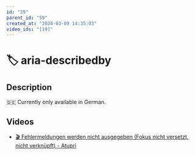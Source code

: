 ```yaml
---
id: "29"
parent_id: "59"
created_at: "2024-03-09 14:35:03"
video_ids: "[19]"
---
```


# 🏷️ aria-describedby

## Description

🇩🇪 Currently only available in German.

## Videos

- [🎬 Fehlermeldungen werden nicht ausgegeben (Fokus nicht versetzt, nicht verknüpft) - Atupri](/en/videos/fehlermeldungen-werden-nicht-ausgegeben-fokus-nicht-versetzt-nicht-verknupft-atupri)
